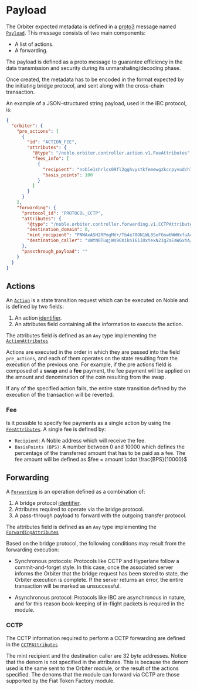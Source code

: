# Payload

The Orbiter expected metadata is defined in a [proto3](https://protobuf.dev/) message named
[`Payload`](https://github.com/noble-assets/orbiter/blob/main/proto/noble/orbiter/core/v1/orbiter.proto#L57-L67).
This message consists of two main components:

- A list of actions.
- A forwarding.

The payload is defined as a proto message to guarantee efficiency in the data transmission and
security during its unmarshaling/decoding phase.

Once created, the metadata has to be encoded in the format expected by the initiating bridge
protocol, and sent along with the cross-chain transaction.

An example of a JSON-structured string payload, used in the IBC protocol, is:

```json
{
  "orbiter": {
    "pre_actions": [
      {
        "id": "ACTION_FEE",
        "attributes": {
          "@type": "/noble.orbiter.controller.action.v1.FeeAttributes",
          "fees_info": [
            {
              "recipient": "noble1shrlcs09fl2gghvystkfemewgzkccpyvudch7y",
              "basis_points": 100
            }
          ]
        }
      }
    ],
    "forwarding": {
      "protocol_id": "PROTOCOL_CCTP",
      "attributes": {
        "@type": "/noble.orbiter.controller.forwarding.v1.CCTPAttributes",
        "destination_domain": 0,
        "mint_recipient": "PNWAxASH2RPmgMV+/Tb4e78ON1WL8SoFGnwbWWHxfuA=",
        "destination_caller": "xWtN0TuqjWo90XiknI61JUxYexN2JgZaEaWGxhA/rXE="
      },
      "passthrough_payload": ""
    }
  }
}
```

## Actions

An
[`Action`](https://github.com/noble-assets/orbiter/blob/main/proto/noble/orbiter/core/v1/orbiter.proto#L12-L33)
is a state transition request which can be executed on Noble and is defined by two fields:

1. An action
   [identifier](https://github.com/noble-assets/orbiter/blob/main/proto/noble/orbiter/core/v1/id.proto#L9-L24).
2. An attributes field containing all the information to execute the action.

The attributes field is defined as an `Any` type implementing the
[`ActionAttributes`](https://github.com/noble-assets/orbiter/blob/main/types/core/attributes.go#L27-L31)

Actions are executed in the order in which they are passed into the field `pre_actions`, and each of
them operates on the state resulting from the execution of the previous one. For example, if the pre
actions field is composed of a **swap** and a **fee** payment, the fee payment will be applied on
the amount and denomination of the coin resulting from the swap.

If any of the specified action fails, the entire state transition defined by the execution of the
transaction will be reverted.

### Fee

Is it possible to specify fee payments as a single action by using the
[`FeeAttributes`](https://github.com/noble-assets/orbiter/blob/main/types/controller/action/fee.pb.go#L26-L31).
A single fee is defined by:

- `Recipient`: A Noble address which will receive the fee.
- `BasisPoints (BPS)`: A number between 0 and 10000 which defines the percentage of the transferred
  amount that has to be paid as a fee. The fee amount will be defined as
  $fee = amount \cdot \frac{BPS}{10000}$

## Forwarding

A
[`Forwarding`](https://github.com/noble-assets/orbiter/blob/main/proto/noble/orbiter/core/v1/orbiter.proto#L35-L55)
is an operation defined as a combination of:

1. A bridge protocol
   [identifier](https://github.com/noble-assets/orbiter/blob/main/proto/noble/orbiter/core/v1/id.proto#L26-L44).
2. Attributes required to operate via the bridge protocol.
3. A pass-through payload to forward with the outgoing transfer protocol.

The attributes field is defined as an `Any` type implementing the
[`ForwardingAttributes`](https://github.com/noble-assets/orbiter/blob/main/types/core/attributes.go#L33-L39)

Based on the bridge protocol, the following conditions may result from the forwarding execution:

- Synchronous protocols: Protocols like CCTP and Hyperlane follow a commit-and-forget style. In this
  case, once the associated server informs the Orbiter that the bridge request has been stored to
  state, the Orbiter execution is complete. If the server returns an error, the entire transaction will be
  marked as unsuccessful.

- Asynchronous protocol: Protocols like IBC are asynchronous in nature, and for this reason
  book-keeping of in-flight packets is required in the module.

### CCTP

The CCTP information required to perform a CCTP forwarding are defined in the
[`CCTPAttributes`](https://github.com/noble-assets/orbiter/blob/main/proto/noble/orbiter/controller/forwarding/v1/cctp.proto#L9-L26)

The mint recipient and the destination caller are 32 byte addresses. Notice that the denom is not
specified in the attributes. This is because the denom used is the same sent to the Orbiter module,
or the result of the actions specified. The denoms that the module can forward via CCTP are those
supported by the Fiat Token Factory module.
